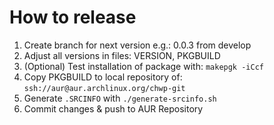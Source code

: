 # How to release

1. Create branch for next version e.g.: 0.0.3 from develop
2. Adjust all versions in files: VERSION, PKGBUILD
3. (Optional) Test installation of package with: `makepgk -iCcf`
4. Copy PKGBUILD to local repository of:  `ssh://aur@aur.archlinux.org/chwp-git`
5. Generate `.SRCINFO` with `./generate-srcinfo.sh`
6. Commit changes & push to AUR Repository
